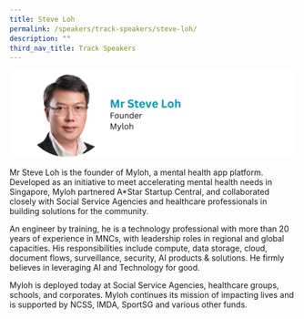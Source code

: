 ```yaml
---
title: Steve Loh
permalink: /speakers/track-speakers/steve-loh/
description: ""
third_nav_title: Track Speakers
---
```

<div style="display: flex; flex-wrap: wrap;">
  <div style="flex-basis: 100%; max-width: 100%;">
    <img alt="track speakers 1" src="/images/SpeakersPhoto/steveloh.png">
  </div>
		</div>
		
Mr Steve Loh is the founder of Myloh, a mental health app platform. Developed as an initiative to meet accelerating mental health needs in Singapore, Myloh partnered A*Star Startup Central, and collaborated closely with Social Service Agencies and healthcare professionals in building solutions for the community.
	
An engineer by training, he is a technology professional with more than 20 years of experience in MNCs, with leadership roles in regional and global capacities. His responsibilities include compute, data storage, cloud, document flows, surveillance, security, AI products &amp; solutions. He firmly believes in leveraging AI and Technology for good.
	
Myloh is deployed today at Social Service Agencies, healthcare groups, schools, and corporates. Myloh continues its mission of impacting lives and is supported by NCSS, IMDA, SportSG and various other funds.
